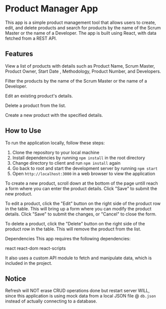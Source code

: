 # Product Manager App
This app is a simple product management tool that allows users to create, edit, and delete products and search for products by the name of the Scrum Master or the name of a Developer. The app is built using React, with data fetched from a REST API.

## Features
View a list of products with details such as Product Name, Scrum Master, Product Owner, Start Date	, Methodology, Product Number, and Developers.

Filter the products by the name of the Scrum Master or the name of a Developer.

Edit an existing product's details.

Delete a product from the list.

Create a new product with the specified details.

## How to Use

To run the application locally, follow these steps:

1. Clone the repository to your local machine
2. Install dependencies by running  ```npm install``` in the root directory
3. Change directory to client and run ```npm install``` again
4. Go back to root and start the development server by running ```npm start```
5. Open ```http://localhost:3000``` in a web browser to view the application

To create a new product, scroll down at the bottom of the page untill reach a form where you can enter the product details. Click "Save" to submit the new product.

To edit a product, click the "Edit" button on the right side of the product row in the table. This will bring up a form where you can modify the product details. Click "Save" to submit the changes, or "Cancel" to close the form.

To delete a product, click the "Delete" button on the right side of the product row in the table. This will remove the product from the list.


Dependencies
This app requires the following dependencies:

react
react-dom
react-scripts

It also uses a custom API module to fetch and manipulate data, which is included in the project.

## Notice

Refresh will NOT erase CRUD operations done but restart server WILL, since this application is using mock data from a local JSON file @ ```db.json``` instead of actually connecting to a database.
